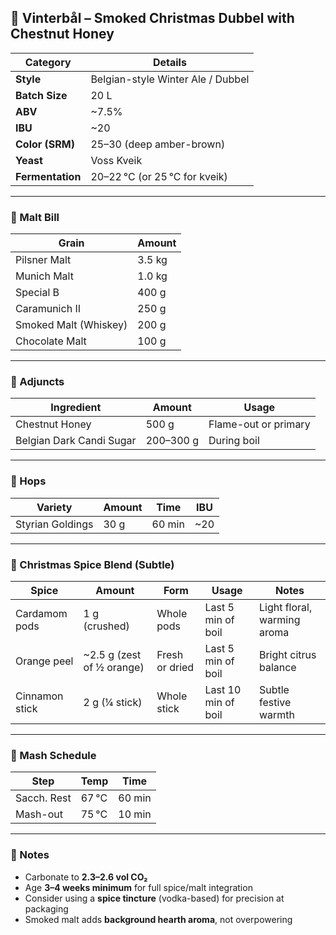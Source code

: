 ## 🎄 Vinterbål – Smoked Christmas Dubbel with Chestnut Honey

| **Category**      | **Details**                            |
|-------------------|-----------------------------------------|
| **Style**         | Belgian-style Winter Ale / Dubbel       |
| **Batch Size**    | 20 L                                     |
| **ABV**           | ~7.5%                                   |
| **IBU**           | ~20                                     |
| **Color (SRM)**   | 25–30 (deep amber-brown)               |
| **Yeast**         | Voss Kveik                             |
| **Fermentation**  | 20–22 °C (or 25 °C for kveik)           |

---

### 🧾 Malt Bill

| **Grain**                   | **Amount** |
|----------------------------|------------|
| Pilsner Malt               | 3.5 kg     |
| Munich Malt                | 1.0 kg     |
| Special B                  | 400 g      |
| Caramunich II              | 250 g      |
| Smoked Malt (Whiskey)      | 200 g      |
| Chocolate Malt             | 100 g      |

---

### 🍯 Adjuncts

| **Ingredient**             | **Amount** | **Usage**           |
|---------------------------|------------|---------------------|
| Chestnut Honey            | 500 g      | Flame-out or primary |
| Belgian Dark Candi Sugar  | 200–300 g  | During boil         |

---

### 🌿 Hops

| **Variety**        | **Amount** | **Time** | **IBU** |
|--------------------|------------|----------|---------|
| Styrian Goldings   | 30 g       | 60 min   | ~20     |

---

### 🧂 Christmas Spice Blend (Subtle)

| **Spice**          | **Amount**          | **Form**         | **Usage**            | **Notes**                      |
|--------------------|---------------------|------------------|----------------------|-------------------------------|
| Cardamom pods      | 1 g (crushed)       | Whole pods       | Last 5 min of boil   | Light floral, warming aroma    |
| Orange peel        | ~2.5 g (zest of ½ orange) | Fresh or dried | Last 5 min of boil   | Bright citrus balance      |
| Cinnamon stick     | 2 g (¼ stick)       | Whole stick      | Last 10 min of boil  | Subtle festive warmth          |

---

### 🔬 Mash Schedule

| **Step**       | **Temp** | **Time** |
|----------------|----------|----------|
| Sacch. Rest    | 67 °C    | 60 min   |
| Mash-out       | 75 °C    | 10 min   |

---

### 🧪 Notes

- Carbonate to **2.3–2.6 vol CO₂**
- Age **3–4 weeks minimum** for full spice/malt integration
- Consider using a **spice tincture** (vodka-based) for precision at packaging
- Smoked malt adds **background hearth aroma**, not overpowering

